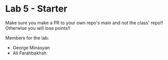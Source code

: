 # Lab 5 - Starter
Make sure you make a PR to your own repo's main and not the class' repo!! Otherwise you will lose points!!

Members for the lab: <br>
- George Minasyan 
- Ali Farahbakhsh 
